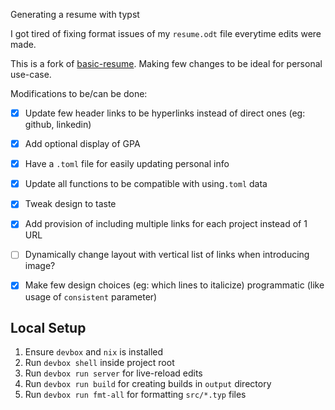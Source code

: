 Generating a resume with typst

I got tired of fixing format issues of my `resume.odt` file everytime edits were made.

This is a fork of [basic-resume](https://typst.app/universe/package/basic-resume). Making few changes to be ideal for personal use-case.

Modifications to be/can be done:
- [x] Update few header links to be hyperlinks instead of direct ones (eg: github, linkedin)
- [x] Add optional display of GPA
- [x] Have a `.toml` file for easily updating personal info
- [x] Update all functions to be compatible with using`.toml` data
- [x] Tweak design to taste
- [x] Add provision of including multiple links for each project instead of 1 URL
- [ ] Dynamically change layout with vertical list of links when introducing image?
- [x] Make few design choices (eg: which lines to italicize) programmatic (like usage of `consistent` parameter)


## Local Setup
1. Ensure `devbox` and `nix` is installed
2. Run `devbox shell` inside project root
3. Run `devbox run server` for live-reload edits
4. Run `devbox run build` for creating builds in `output` directory
5. Run `devbox run fmt-all` for formatting `src/*.typ` files